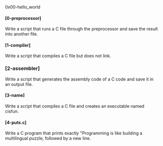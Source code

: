 0x00-hello_world
#### [0-preprocessor]
Write a script that runs a C file through the preprocessor and save the result into another file.
#### [1-compiler]
Write a script that compiles a C file but does not link.
### [2-assembler]
Write a script that generates the assembly code of a C code and save it in an output file.
#### [3-name]
Write a script that compiles a C file and creates an executable named cisfun.
#### [4-puts.c]
Write a C program that prints exactly "Programming is like building a multilingual puzzle, followed by a new line.
